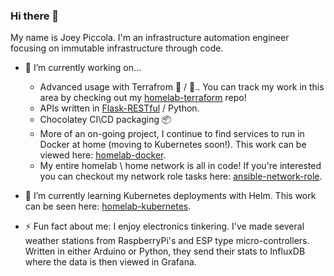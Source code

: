 ### Hi there 👋

My name is Joey Piccola. I'm an infrastructure automation engineer focusing on immutable infrastructure through code.

- 🔭  I’m currently working on...

  - Advanced usage with Terrafrom 🌿 / 🌊.. You can track my work in this area by checking out my [homelab-terraform](https://github.com/joeypiccola/homelab/tree/master/terraform) repo!
  - APIs written in [Flask-RESTful](https://flask-restful.readthedocs.io/en/latest/) / Python.
  - Chocolatey CI\CD packaging 📦
  - More of an on-going project, I continue to find services to run in Docker at home (moving to Kubernetes soon!). This work can be viewed here: [homelab-docker](https://github.com/joeypiccola/homelab-docker).
  - My entire homelab \ home network is all in code! If you're interested you can checkout my network role tasks here: [ansible-network-role](https://github.com/joeypiccola/homelab/tree/master/ansible/roles/network/tasks).

- 🌱  I’m currently learning Kubernetes deployments with Helm. This work can be seen here: [homelab-kubernetes](https://github.com/joeypiccola/homelab/tree/master/kubernetes/apps).

- ⚡  Fun fact about me: I enjoy electronics tinkering. I've made several weather stations from RaspberryPi's and ESP type micro-controllers. Written in either Arduino or Python, they send their stats to InfluxDB where the data is then viewed in Grafana.
